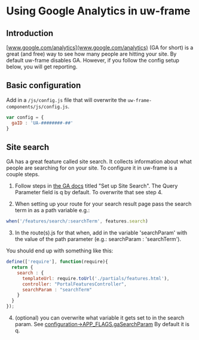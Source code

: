 # Using Google Analytics in uw-frame

## Introduction

[www.google.com/analytics](www.google.com/analytics) (GA for short) is a great (and free) way to see how many people are hitting your site. By default uw-frame disables GA. However, if you follow the config setup below, you will get reporting.

## Basic configuration

Add in a `/js/config.js` file that will overwrite the `uw-frame-components/js/config.js`.

```javascript
var config = {
  gaID : 'UA-########-##'
}
```

## Site search
GA has a great feature called site search. It collects information about what people are searching for on your site. To configure it in uw-frame is a couple steps.

1) Follow steps in [the GA docs](https://support.google.com/analytics/answer/1012264?hl=en) titled "Set up Site Search". The Query Parameter field is q by default. To overwrite that see step 4.

2) When setting up your route for your search result page pass the search term in as a path variable
e.g.:

```javascript
when('/features/search/:searchTerm', features.search)
```

3) In the route(s).js for that when, add in the variable 'searchParam' with the value of the path parameter (e.g.: searchParam : 'searchTerm').

You should end up with something like this:

```javascript
define(['require'], function(require){
  return {
    search : {
      templateUrl: require.toUrl('./partials/features.html'),
      controller: "PortalFeaturesController",
      searchParam : "searchTerm"
    }
  }
});

```

4) (optional) you can overwrite what variable it gets set to in the search param. See [configuration->APP_FLAGS.gaSearchParam](configuration.md) By default it is q.

